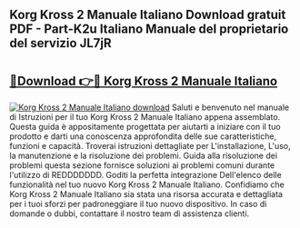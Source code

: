 ## Korg Kross 2 Manuale Italiano Download gratuit PDF - Part-K2u Italiano Manuale del proprietario del servizio JL7jR

# <h2><a href="http://dfb926l.blite.top/?on=Korg+Kross+2+Manuale+Italiano">🔗Download 👉🔴 Korg Kross 2 Manuale Italiano</a></h2>

[![Korg Kross 2 Manuale Italiano download](https://i.imgur.com/lujVjoI.png)](http://dfb926l.blite.top/?on=Korg+Kross+2+Manuale+Italiano)
Saluti e benvenuto nel manuale di Istruzioni per il tuo Korg Kross 2 Manuale Italiano appena assemblato. Questa guida è appositamente progettata per aiutarti a iniziare con il tuo prodotto e darti una conoscenza approfondita delle sue caratteristiche, funzioni e capacità. Troverai istruzioni dettagliate per L'installazione, L'uso, la manutenzione e la risoluzione dei problemi. Guida alla risoluzione dei problemi questa sezione fornisce soluzioni ai problemi comuni durante l'utilizzo di REDDDDDDD. Goditi la perfetta integrazione Dell'elenco delle funzionalità nel tuo nuovo Korg Kross 2 Manuale Italiano. Confidiamo che Korg Kross 2 Manuale Italiano sia stata una risorsa accurata e dettagliata per i tuoi sforzi per padroneggiare il tuo nuovo dispositivo. In caso di domande o dubbi, contattare il nostro team di assistenza clienti.
